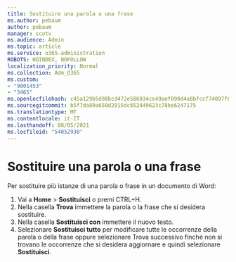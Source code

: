 ```yaml
---
title: Sostituire una parola o una frase
ms.author: pebaum
author: pebaum
manager: scotv
ms.audience: Admin
ms.topic: article
ms.service: o365-administration
ROBOTS: NOINDEX, NOFOLLOW
localization_priority: Normal
ms.collection: Adm_O365
ms.custom:
- "9001453"
- "3465"
ms.openlocfilehash: c45a129b5d98bcd472e586034ce49aef090d4a8bfccf74097f6df8b0f5379184
ms.sourcegitcommit: b5f7da89a650d2915dc652449623c78be6247175
ms.translationtype: MT
ms.contentlocale: it-IT
ms.lasthandoff: 08/05/2021
ms.locfileid: "54052930"
---
```

# <a name="replace-a-word-or-phrase"></a>Sostituire una parola o una frase

Per sostituire più istanze di una parola o frase in un documento di Word:

1. Vai a **Home**  >  **Sostituisci** o premi CTRL+H.
2. Nella casella **Trova** immettere la parola o la frase che si desidera sostituire. 
3. Nella casella **Sostituisci con** immettere il nuovo testo.
3. Selezionare **Sostituisci tutto** per modificare tutte le occorrenze  della parola o della frase oppure selezionare Trova successivo finché non si trovano le occorrenze che si desidera aggiornare e quindi selezionare **Sostituisci**.